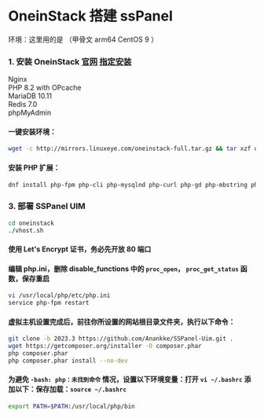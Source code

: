 # OneinStack 搭建 ssPanel

环境：这里用的是 （甲骨文 arm64 CentOS 9 ）

### 1. 安装 OneinStack [官网](https://oneinstack.com/ )  [指定安装](https://oneinstack.com/auto/)
Nginx  
PHP 8.2 with OPcache  
MariaDB 10.11  
Redis 7.0  
phpMyAdmin  

#### 一键安装环境：
  
```bash
wget -c http://mirrors.linuxeye.com/oneinstack-full.tar.gz && tar xzf oneinstack-full.tar.gz && ./oneinstack/install.sh --nginx_option 1 --php_option 12 --phpcache_option 1 --php_extensions fileinfo,redis --phpmyadmin  --db_option 5 --dbinstallmethod 1 --dbrootpwd oneinstack --redis 
```
#### 安装 PHP 扩展：
```bash
dnf install php-fpm php-cli php-mysqlnd php-curl php-gd php-mbstring php-xml php-opcache php-zip php php-json php-bz2 php-bcmath
```
  
### 3. 部署 SSPanel UIM
```bash
cd oneinstack
./vhost.sh
```
#### 使用 Let's Encrypt 证书，务必先开放 80 端口
#### 编辑 php.ini，删除 disable_functions 中的 `proc_open`， `proc_get_status` 函数，保存重启
```bash
vi /usr/local/php/etc/php.ini
service php-fpm restart
```
#### 虚拟主机设置完成后，前往你所设置的网站根目录文件夹，执行以下命令：
```bash
git clone -b 2023.3 https://github.com/Anankke/SSPanel-Uim.git .
wget https://getcomposer.org/installer -O composer.phar
php composer.phar
php composer.phar install --no-dev
```
#### 为避免 `-bash: php：未找到命令` 情况，设置以下环境变量：打开 `vi ~/.bashrc` 添加以下：保存加载：`source ~/.bashrc`
```bash
export PATH=$PATH:/usr/local/php/bin
```
